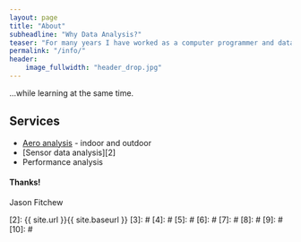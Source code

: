 ```yaml
---
layout: page
title: "About"
subheadline: "Why Data Analysis?"
teaser: "For many years I have worked as a computer programmer and data analyst. I also love to ride and race bikes. So I have put the two toghether and now provide both aero and data analysis services for cyclists..."
permalink: "/info/"
header:
    image_fullwidth: "header_drop.jpg"
---
```

...while learning at the same time.



## Services

* [Aero analysis][1] - indoor and outdoor
* [Sensor data analysis][2] 
* Performance analysis 



#### Thanks!

Jason Fitchew


 [1]: http://windcheetah.net/
 [2]: {{ site.url }}{{ site.baseurl }}
 [3]: #
 [4]: #
 [5]: #
 [6]: #
 [7]: #
 [8]: #
 [9]: #
 [10]: #
